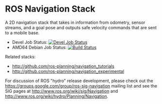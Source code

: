 ROS Navigation Stack
====================

A 2D navigation stack that takes in information from odometry, sensor
streams, and a goal pose and outputs safe velocity commands that are sent
to a mobile base.

 * Devel Job Status: [![Devel Job Status](http://build.ros.org/buildStatus/icon?job=Idev__navigation__ubuntu_trusty_amd64)](http://build.ros.org/view/Idev/job/Idev__navigation__ubuntu_trusty_amd64/)
 * AMD64 Debian Job Status: [![Build Status](http://build.ros.org/buildStatus/icon?job=Ibin_uT64__navigation__ubuntu_trusty_amd64__binary)](http://build.ros.org/view/Ibin_uT64/job/Ibin_uT64__navigation__ubuntu_trusty_amd64__binary/)

Related stacks:

 * http://github.com/ros-planning/navigation_tutorials
 * http://github.com/ros-planning/navigation_experimental

For discussion of ROS "hydro" release development, please check out the 
https://groups.google.com/group/ros-sig-navigation mailing list and see
the SIG pages at http://www.ros.org/wiki/sig/Navigation and
http://www.ros.org/wiki/hydro/Planning/Navigation. 
